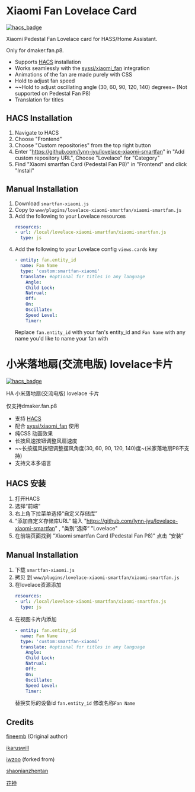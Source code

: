 # Xiaomi Fan Lovelace Card
[![hacs_badge](https://img.shields.io/badge/HACS-Default-orange.svg)](https://github.com/custom-components/hacs)

Xiaomi Pedestal Fan Lovelace card for HASS/Home Assistant.

Only for dmaker.fan.p8.

+  Supports [HACS](https://github.com/custom-components/hacs) installation
+  Works seamlessly with the [syssi/xiaomi_fan](https://github.com/syssi/xiaomi_fan) integration
+  Animations of the fan are made purely with CSS
+  Hold to adjust fan speed 
+  ~~Hold to adjust oscillating angle (30, 60, 90, 120, 140) degrees~ (Not supported on Pedestal Fan P8)
+  Translation for titles

## HACS Installation
1. Navigate to HACS 
1. Choose "Frontend"
1. Choose "Custom repositories" from the top right button
1. Enter "https://github.com/lynn-jyu/lovelace-xiaomi-smartfan" in "Add custom repository URL", Choose "Lovelace" for "Category"
1. Find "Xiaomi smartfan Card (Pedestal Fan P8)"  in "Frontend" and click "Install"


## Manual Installation
1. Download `smartfan-xiaomi.js`
1. Copy to `www/plugins/lovelace-xiaomi-smartfan/xiaomi-smartfan.js`
1. Add the following to your Lovelace resources
    ``` yaml
    resources:
    - url: /local/lovelace-xiaomi-smartfan/xiaomi-smartfan.js
      type: js
    ```
1. Add the following to your Lovelace config `views.cards` key
    ```yaml
    - entity: fan.entity_id
      name: Fan Name
      type: 'custom:smartfan-xiaomi'
      translate: #optional for titles in any language
        Angle: 
        Child Lock:
        Natrual:
        Off:
        On:
        Oscillate:
        Speed Level:
        Timer:
    ```
    Replace `fan.entity_id` with your fan's entity_id and `Fan Name` with any name you'd like to name your fan with
    
    

# 小米落地扇(交流电版) lovelace卡片
[![hacs_badge](https://img.shields.io/badge/HACS-Default-orange.svg)](https://github.com/custom-components/hacs)

HA 小米落地扇(交流电版) lovelace 卡片

仅支持dmaker.fan.p8

+  支持 [HACS](https://github.com/custom-components/hacs) 
+  配合 [syssi/xiaomi_fan](https://github.com/syssi/xiaomi_fan) 使用
+  纯CSS 动画效果
+  长按风速按钮调整风扇速度
+  ~~长按摆风按钮调整摆风角度(30, 60, 90, 120, 140)度~(米家落地扇P8不支持)
+  支持文本多语言

## HACS 安装
1. 打开HACS 
1. 选择“前端”
1. 右上角下拉菜单选择“自定义存储库”
1. “添加自定义存储库URL“ 输入 "https://github.com/lynn-jyu/lovelace-xiaomi-smartfan" , “类别”选择“ "Lovelace" 
1. 在前端页面找到 "Xiaomi smartfan Card (Pedestal Fan P8)"  点击 “安装”

## Manual Installation
1. 下载 `smartfan-xiaomi.js`
1. 拷贝 到 `www/plugins/lovelace-xiaomi-smartfan/xiaomi-smartfan.js`
1. 在lovelace资源添加
    ``` yaml
    resources:
    - url: /local/lovelace-xiaomi-smartfan/xiaomi-smartfan.js
      type: js
    ```
1. 在视图卡片内添加
    ```yaml
    - entity: fan.entity_id
      name: Fan Name
      type: 'custom:smartfan-xiaomi'
      translate: #optional for titles in any language
        Angle: 
        Child Lock:
        Natrual:
        Off:
        On:
        Oscillate:
        Speed Level:
        Timer:
    ```
    替换实际的设备id `fan.entity_id`  修改名称`Fan Name`  
    
## Credits
[fineemb](https://github.com/fineemb) (Original author)

[ikaruswill](https://github.com/ikaruswill/) 

[iwzoo](https://github.com/iwzoo/) (forked from)

[shaonianzhentan](https://github.com/shaonianzhentan/)

[花神](https://github.com/yaming116)
